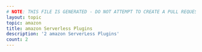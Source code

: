 ```yaml
---
# NOTE: THIS FILE IS GENERATED - DO NOT ATTEMPT TO CREATE A PULL REQUEST TO UPDATE THE DATA. 
layout: topic
topic: amazon
title: amazon Serverless Plugins
description: '2 amazon ServerLess Plugins'
count: 2
---
```

